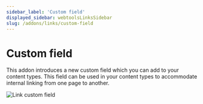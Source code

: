 ```yaml
---
sidebar_label: 'Custom field'
displayed_sidebar: webtoolsLinksSidebar
slug: /addons/links/custom-field
---
```


# Custom field
This addon introduces a new custom field which you can add to your content types. This field can be used in your content types to accommodate internal linking from one page to another.

<img src="/webtools/img/assets/addons/links/link-custom-field.png" alt="Link custom field" />
